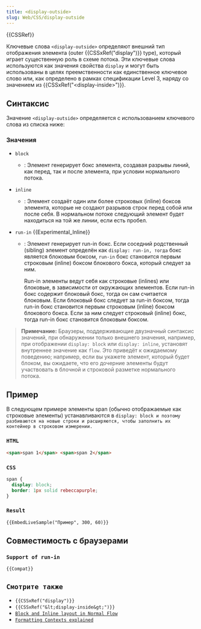 ```yaml
---
title: <display-outside>
slug: Web/CSS/display-outside
---
```


{{CSSRef}}

Ключевые слова `<display-outside>` определяют внешний тип отображения элемента (outer {{CSSxRef("display")}} type), который играет существенную роль в схеме потока. Эти ключевые слова используются как значения свойства `display` и могут быть использованы в целях преемственности как единственное ключевое слово или, как определено в рамках спецификации Level 3, наряду со значением из {{CSSxRef("&lt;display-inside&gt;")}}.

## Синтаксис

Значение `<display-outside>` определяется с использованием ключевого слова из списка ниже:

### Значения

- `block`
  - : Элемент генерирует бокс элемента, создавая разрывы линий, как перед, так и после элемента, при условии нормального потока.
- `inline`
  - : Элемент создаёт один или более строковых (inline) боксов элемента, которые не создают разрывов строк перед собой или после себя. В нормальном потоке следующий элемент будет находиться на той же линии, если есть пробел.
- `run-in` {{Experimental_Inline}}

  - : Элемент генерирует run-in бокс. Если соседний родственный (sibling) элемент определён как `display: run-in, тогда` бокс является блоковым боксом, `run-in` бокс становится первым строковым (inline) боксом блокового бокса, который следует за ним.

    Run-in элементы ведут себя как строковые (inlines) или блоковые, в зависимости от окружающих элементов. Если run-in бокс содержит блоковый бокс, тогда он сам считается блоковым. Если блоковый бокс следует за run-in боксом, тогда run-in бокс становится первым строковым (inline) боксом блокового бокса. Если за ним следует строковый (inline) бокс, тогда run-in бокс становится блоковым боксом.

> **Примечание:** Браузеры, поддерживающие двузначный синтаксис значений, при обнаружении только внешнего значения, например, при отображении `display: block` или `display: inline`, установят внутреннее значение как `flow`. Это приведёт к ожидаемому поведению; например, если вы укажете элемент, который будет блоком, вы ожидаете, что его дочерние элементы будут участвовать в блочной и строковой разметке нормального потока.

## Пример

В следующем примере элементы span (обычно отображаемые как строковые элементы) устанавливаются в `display: block и поэтому разбиваются на новые строки и расширяются, чтобы заполнить их контейнер в строковом измерении.`

### `HTML`

```html
<span>span 1</span> <span>span 2</span>
```

### `CSS`

```css
span {
  display: block;
  border: 1px solid rebeccapurple;
}
```

### `Result`

`{{EmbedLiveSample("Пример", 300, 60)}}`

## Совместимость с браузерами

### `Support of run-in`

`{{Compat}}`

## `Смотрите также`

- `{{CSSxRef("display")}}`
- `{{CSSxRef("&lt;display-inside&gt;")}}`
- [`Block and Inline layout in Normal Flow`](/ru/docs/Web/CSS/CSS_Flow_Layout/Block_and_Inline_Layout_in_Normal_Flow)
- [`Formatting Contexts explained`](/ru/docs/Web/CSS/CSS_Flow_Layout/Formatting_Contexts_Explained)
